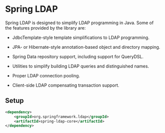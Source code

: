# Spring LDAP

Spring LDAP is designed to simplify LDAP programming in Java. Some of the features provided by the library are:

- JdbcTemplate-style template simplifications to LDAP programming.

- JPA- or Hibernate-style annotation-based object and directory mapping.

- Spring Data repository support, including support for QueryDSL.

- Utilities to simplify building LDAP queries and distinguished names.

- Proper LDAP connection pooling.

- Client-side LDAP compensating transaction support.

## Setup

```xml
<dependency>
    <groupId>org.springframework.ldap</groupId>
    <artifactId>spring-ldap-core</artifactId>
</dependency>
```